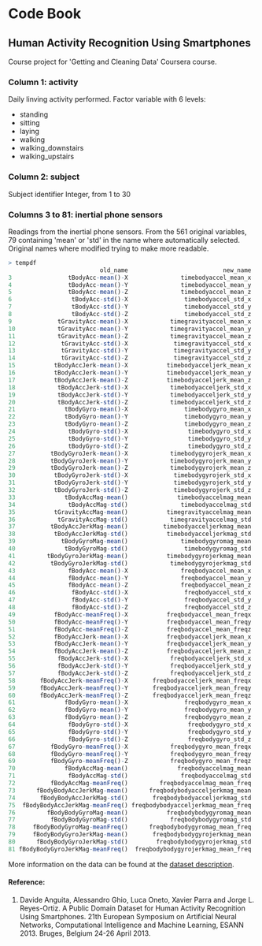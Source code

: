 # Code Book

## Human Activity Recognition Using Smartphones
Course project for 'Getting and Cleaning Data' Coursera course.

### Column 1: activity
Daily linving activity performed. 
Factor variable with 6 levels:

* standing
* sitting
* laying
* walking
* walking_downstairs
* walking_upstairs


### Column 2: subject
Subject identifier
Integer, from 1 to 30 


### Columns 3 to 81: inertial phone sensors
Readings from the inertial phone sensors. From the 561 original variables, 79 containing 'mean' or 'std' in the name where automatically selected. Original names where modified trying to make more readable.  

```R
> tempdf
                          old_name                           new_name
3                tBodyAcc-mean()-X               timebodyaccel_mean_x
4                tBodyAcc-mean()-Y               timebodyaccel_mean_y
5                tBodyAcc-mean()-Z               timebodyaccel_mean_z
6                 tBodyAcc-std()-X                timebodyaccel_std_x
7                 tBodyAcc-std()-Y                timebodyaccel_std_y
8                 tBodyAcc-std()-Z                timebodyaccel_std_z
9             tGravityAcc-mean()-X            timegravityaccel_mean_x
10            tGravityAcc-mean()-Y            timegravityaccel_mean_y
11            tGravityAcc-mean()-Z            timegravityaccel_mean_z
12             tGravityAcc-std()-X             timegravityaccel_std_x
13             tGravityAcc-std()-Y             timegravityaccel_std_y
14             tGravityAcc-std()-Z             timegravityaccel_std_z
15           tBodyAccJerk-mean()-X           timebodyacceljerk_mean_x
16           tBodyAccJerk-mean()-Y           timebodyacceljerk_mean_y
17           tBodyAccJerk-mean()-Z           timebodyacceljerk_mean_z
18            tBodyAccJerk-std()-X            timebodyacceljerk_std_x
19            tBodyAccJerk-std()-Y            timebodyacceljerk_std_y
20            tBodyAccJerk-std()-Z            timebodyacceljerk_std_z
21              tBodyGyro-mean()-X                timebodygyro_mean_x
22              tBodyGyro-mean()-Y                timebodygyro_mean_y
23              tBodyGyro-mean()-Z                timebodygyro_mean_z
24               tBodyGyro-std()-X                 timebodygyro_std_x
25               tBodyGyro-std()-Y                 timebodygyro_std_y
26               tBodyGyro-std()-Z                 timebodygyro_std_z
27          tBodyGyroJerk-mean()-X            timebodygyrojerk_mean_x
28          tBodyGyroJerk-mean()-Y            timebodygyrojerk_mean_y
29          tBodyGyroJerk-mean()-Z            timebodygyrojerk_mean_z
30           tBodyGyroJerk-std()-X             timebodygyrojerk_std_x
31           tBodyGyroJerk-std()-Y             timebodygyrojerk_std_y
32           tBodyGyroJerk-std()-Z             timebodygyrojerk_std_z
33              tBodyAccMag-mean()              timebodyaccelmag_mean
34               tBodyAccMag-std()               timebodyaccelmag_std
35           tGravityAccMag-mean()           timegravityaccelmag_mean
36            tGravityAccMag-std()            timegravityaccelmag_std
37          tBodyAccJerkMag-mean()          timebodyacceljerkmag_mean
38           tBodyAccJerkMag-std()           timebodyacceljerkmag_std
39             tBodyGyroMag-mean()               timebodygyromag_mean
40              tBodyGyroMag-std()                timebodygyromag_std
41         tBodyGyroJerkMag-mean()           timebodygyrojerkmag_mean
42          tBodyGyroJerkMag-std()            timebodygyrojerkmag_std
43               fBodyAcc-mean()-X               freqbodyaccel_mean_x
44               fBodyAcc-mean()-Y               freqbodyaccel_mean_y
45               fBodyAcc-mean()-Z               freqbodyaccel_mean_z
46                fBodyAcc-std()-X                freqbodyaccel_std_x
47                fBodyAcc-std()-Y                freqbodyaccel_std_y
48                fBodyAcc-std()-Z                freqbodyaccel_std_z
49           fBodyAcc-meanFreq()-X           freqbodyaccel_mean_freqx
50           fBodyAcc-meanFreq()-Y           freqbodyaccel_mean_freqy
51           fBodyAcc-meanFreq()-Z           freqbodyaccel_mean_freqz
52           fBodyAccJerk-mean()-X           freqbodyacceljerk_mean_x
53           fBodyAccJerk-mean()-Y           freqbodyacceljerk_mean_y
54           fBodyAccJerk-mean()-Z           freqbodyacceljerk_mean_z
55            fBodyAccJerk-std()-X            freqbodyacceljerk_std_x
56            fBodyAccJerk-std()-Y            freqbodyacceljerk_std_y
57            fBodyAccJerk-std()-Z            freqbodyacceljerk_std_z
58       fBodyAccJerk-meanFreq()-X       freqbodyacceljerk_mean_freqx
59       fBodyAccJerk-meanFreq()-Y       freqbodyacceljerk_mean_freqy
60       fBodyAccJerk-meanFreq()-Z       freqbodyacceljerk_mean_freqz
61              fBodyGyro-mean()-X                freqbodygyro_mean_x
62              fBodyGyro-mean()-Y                freqbodygyro_mean_y
63              fBodyGyro-mean()-Z                freqbodygyro_mean_z
64               fBodyGyro-std()-X                 freqbodygyro_std_x
65               fBodyGyro-std()-Y                 freqbodygyro_std_y
66               fBodyGyro-std()-Z                 freqbodygyro_std_z
67          fBodyGyro-meanFreq()-X            freqbodygyro_mean_freqx
68          fBodyGyro-meanFreq()-Y            freqbodygyro_mean_freqy
69          fBodyGyro-meanFreq()-Z            freqbodygyro_mean_freqz
70              fBodyAccMag-mean()              freqbodyaccelmag_mean
71               fBodyAccMag-std()               freqbodyaccelmag_std
72          fBodyAccMag-meanFreq()         freqbodyaccelmag_mean_freq
73      fBodyBodyAccJerkMag-mean()      freqbodybodyacceljerkmag_mean
74       fBodyBodyAccJerkMag-std()       freqbodybodyacceljerkmag_std
75  fBodyBodyAccJerkMag-meanFreq() freqbodybodyacceljerkmag_mean_freq
76         fBodyBodyGyroMag-mean()           freqbodybodygyromag_mean
77          fBodyBodyGyroMag-std()            freqbodybodygyromag_std
78     fBodyBodyGyroMag-meanFreq()      freqbodybodygyromag_mean_freq
79     fBodyBodyGyroJerkMag-mean()       freqbodybodygyrojerkmag_mean
80      fBodyBodyGyroJerkMag-std()        freqbodybodygyrojerkmag_std
81 fBodyBodyGyroJerkMag-meanFreq()  freqbodybodygyrojerkmag_mean_freq
```

More information on the data can be found at the [dataset description][uci_dataset]. 

#### Reference:
1. Davide Anguita, Alessandro Ghio, Luca Oneto, Xavier Parra and Jorge L. Reyes-Ortiz. A Public Domain Dataset for Human Activity Recognition Using Smartphones. 21th European Symposium on Artificial Neural Networks, Computational Intelligence and Machine Learning, ESANN 2013. Bruges, Belgium 24-26 April 2013.

[uci_dataset]:http://archive.ics.uci.edu/ml/datasets/Human+Activity+Recognition+Using+Smartphones 
